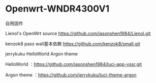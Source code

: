 # Openwrt-WNDR4300V1
自用固件

Lienol's OpenWrt source https://github.com/jasonshen1984/Lienol.git

kenzok8 pass wall基本依赖 https://github.com/kenzok8/small.git

jerrykuku HelloWorld Argon theme

HelloWorld ：https://github.com/jasonshen1984/luci-app-vssr.git

Argon theme ：https://github.com/jerrykuku/luci-theme-argon
